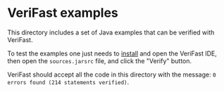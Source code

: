 # VeriFast examples

This directory includes a set of Java examples that can be verified with VeriFast.

To test the examples one just needs to [install](https://github.com/verifast/verifast/releases) and open the VeriFast IDE, then open the `sources.jarsrc` file, and click the "Verify" button.

VeriFast should accept all the code in this directory with the message: `0 errors found (214 statements verified)`.
